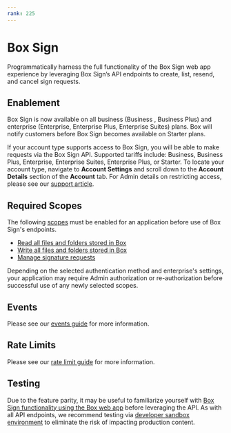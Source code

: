 ```yaml
---
rank: 225
---
```


# Box Sign

Programmatically harness the full functionality of the Box Sign web app
experience by leveraging Box Sign’s API endpoints to create, list, resend, and
cancel sign requests.

## Enablement

<Message type='warning'>
Box Sign is now available on all business (Business , Business Plus) and
enterprise (Enterprise, Enterprise Plus, Enterprise Suites) plans. Box will
notify customers before Box Sign becomes available on Starter plans.
</Message>

If your account type supports access to Box Sign, you will be able to make
requests via the Box Sign API. Supported tariffs include: Business, Business
Plus, Enterprise, Enterprise Suites, Enterprise Plus, or Starter. To locate your
account type, navigate to **Account Settings** and scroll down to the
**Account Details** section of the **Account** tab. For Admin details on
restricting access, please see our [support article][restrict].  

## Required Scopes

The following [scopes][scopes] must be enabled for an application before use of
Box Sign's endpoints.

- [Read all files and folders stored in Box][read]
- [Write all files and folders stored in Box][write]
- [Manage signature requests][sign]

<Message type='warning'>
  Depending on the selected authentication method and enterprise's settings,
  your application may require Admin authorization or re-authorization before
  successful use of any newly selected scopes.
</Message>

## Events

Please see our [events guide][eg] for more information.

## Rate Limits

Please see our [rate limit guide][ratelimit] for more information.

## Testing

Due to the feature parity, it may be useful to familiarize yourself with
[Box Sign functionality using the Box web app][webapp] before leveraging the
API. As with all API endpoints, we recommend testing via 
[developer sandbox environment][sandbox] to eliminate the risk of impacting
production content.

[scopes]: g://api-calls/permissions-and-errors/scopes
[read]: g://api-calls/permissions-and-errors/scopes/#read-all-files-and-folders
[write]: g://api-calls/permissions-and-errors/scopes/#read-and-write-all-files-and-folders
[sign]: g://api-calls/permissions-and-errors/scopes/#manage-signature-requests
<!-- i18n-enable localize-links -->
[restrict]: https://support.box.com/hc/en-us/articles/4404076971155-Enabling-Box-Sign
<!-- i18n-disable localize-links -->
[ratelimit]: g://api-calls/permissions-and-errors/rate-limits/#per-api-rate-limits
<!-- i18n-enable localize-links -->
[webapp]: https://support.box.com/hc/en-us/articles/4404105810195-Sending-a-document-for-signature
[sandbox]: https://support.box.com/hc/en-us/articles/360043697274-Managing-developer-sandboxes-for-Box-admins 
<!-- i18n-disable localize-links -->
[eg]: g://events/sign-events
